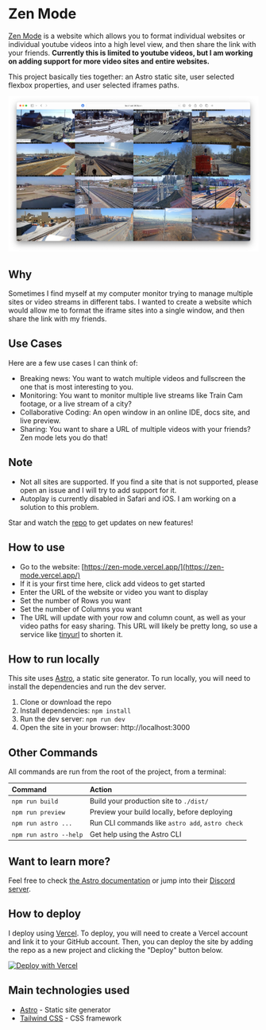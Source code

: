 # Zen Mode

[Zen Mode](https://zen-mode.vercel.app/) is a website which allows you to format individual websites or individual youtube videos into a high level view, and then share the link with your friends. **Currently this is limited to youtube videos, but I am working on adding support for more video sites and entire websites.**

This project basically ties together: an Astro static site, user selected flexbox properties, and user selected iframes paths.

![Screenshot of Zen Mode](public/screenshot.png)

## Why

Sometimes I find myself at my computer monitor trying to manage multiple sites or video streams in different tabs. I wanted to create a website which would allow me to format the iframe sites into a single window, and then share the link with my friends.

## Use Cases

Here are a few use cases I can think of:

- Breaking news: You want to watch multiple videos and fullscreen the one that is most interesting to you.
- Monitoring: You want to monitor multiple live streams like Train Cam footage, or a live stream of a city? 
- Collaborative Coding: An open window in an online IDE, docs site, and live preview.
- Sharing: You want to share a URL of multiple videos with your friends? Zen mode lets you do that!

## Note

- Not all sites are supported. If you find a site that is not supported, please open an issue and I will try to add support for it.
- Autoplay is currently disabled in Safari and iOS. I am working on a solution to this problem.

Star and watch the [repo]() to get updates on new features!

## How to use

- Go to the website: [https://zen-mode.vercel.app/](https://zen-mode.vercel.app/)
- If it is your first time here, click add videos to get started
- Enter the URL of the website or video you want to display
- Set the number of Rows you want
- Set the number of Columns you want
- The URL will update with your row and column count, as well as your video paths for easy sharing. This URL will likely be pretty long, so use a service like [tinyurl](https://tinyurl.com/) to shorten it.

## How to run locally

This site uses [Astro](https://astro.build), a static site generator. To run locally, you will need to install the dependencies and run the dev server.

1. Clone or download the repo
2. Install dependencies: `npm install`
3. Run the dev server: `npm run dev`
4. Open the site in your browser: http://localhost:3000

## Other Commands

All commands are run from the root of the project, from a terminal:

| Command                | Action                                           |
| :--------------------- | :----------------------------------------------- |
| `npm run build`        | Build your production site to `./dist/`          |
| `npm run preview`      | Preview your build locally, before deploying     |
| `npm run astro ...`    | Run CLI commands like `astro add`, `astro check` |
| `npm run astro --help` | Get help using the Astro CLI                     |

## Want to learn more?

Feel free to check [the Astro documentation](https://docs.astro.build) or jump into their [Discord server](https://astro.build/chat).

## How to deploy

I deploy using [Vercel](https://vercel.com/). To deploy, you will need to create a Vercel account and link it to your GitHub account. Then, you can deploy the site by adding the repo as a new project and clicking the "Deploy" button below.

[![Deploy with Vercel](https://vercel.com/button)](https://vercel.com/import/project?template=)

## Main technologies used

- [Astro](https://astro.build) - Static site generator
- [Tailwind CSS](https://tailwindcss.com/) - CSS framework
